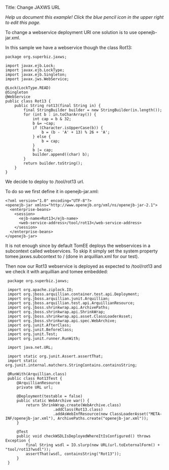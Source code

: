 Title: Change JAXWS URL

*Help us document this example! Click the blue pencil icon in the upper right to edit this page.*

To change a webservice deployment URI one solution is to use openejb-jar.xml.

In this sample we have a webservice though the class Rot13:

    package org.superbiz.jaxws;

    import javax.ejb.Lock;
    import javax.ejb.LockType;
    import javax.ejb.Singleton;
    import javax.jws.WebService;

    @Lock(LockType.READ)
    @Singleton
    @WebService
    public class Rot13 {
        public String rot13(final String in) {
            final StringBuilder builder = new StringBuilder(in.length());
            for (int b : in.toCharArray()) {
                int cap = b & 32;
                b &= ~cap;
                if (Character.isUpperCase(b)) {
                    b = (b - 'A' + 13) % 26 + 'A';
                } else {
                    b = cap;
                }
                b |= cap;
                builder.append((char) b);
            }
            return builder.toString();
        }
    }

We decide to deploy to /tool/rot13 url.

To do so we first define it in openejb-jar.xml:

    <?xml version="1.0" encoding="UTF-8"?>
    <openejb-jar xmlns="http://www.openejb.org/xml/ns/openejb-jar-2.1">
      <enterprise-beans>
        <session>
          <ejb-name>Rot13</ejb-name>
          <web-service-address>/tool/rot13</web-service-address>
        </session>
      </enterprise-beans>
    </openejb-jar>


It is not enough since by default TomEE deploys the webservices in a subcontext called webservices. To skip it
simply set the system property tomee.jaxws.subcontext to / (done in arquillian.xml for our test).

Then now our Rot13 webservice is deployed as expected to /tool/rot13 and we check it with arquillian and tomee embedded:

     package org.superbiz.jaxws;

     import org.apache.ziplock.IO;
     import org.jboss.arquillian.container.test.api.Deployment;
     import org.jboss.arquillian.junit.Arquillian;
     import org.jboss.arquillian.test.api.ArquillianResource;
     import org.jboss.shrinkwrap.api.ArchivePaths;
     import org.jboss.shrinkwrap.api.ShrinkWrap;
     import org.jboss.shrinkwrap.api.asset.ClassLoaderAsset;
     import org.jboss.shrinkwrap.api.spec.WebArchive;
     import org.junit.AfterClass;
     import org.junit.BeforeClass;
     import org.junit.Test;
     import org.junit.runner.RunWith;

     import java.net.URL;

     import static org.junit.Assert.assertThat;
     import static org.junit.internal.matchers.StringContains.containsString;

     @RunWith(Arquillian.class)
     public class Rot13Test {
         @ArquillianResource
         private URL url;

         @Deployment(testable = false)
         public static WebArchive war() {
             return ShrinkWrap.create(WebArchive.class)
                         .addClass(Rot13.class)
                         .addAsWebInfResource(new ClassLoaderAsset("META-INF/openejb-jar.xml"), ArchivePaths.create("openejb-jar.xml"));
         }

         @Test
         public void checkWSDLIsDeployedWhereItIsConfigured() throws Exception {
             final String wsdl = IO.slurp(new URL(url.toExternalForm() + "tool/rot13?wsdl"));
             assertThat(wsdl, containsString("Rot13"));
         }
     }





